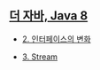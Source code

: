 
## [더 자바, Java 8](https://www.inflearn.com/course/the-java-java8/dashboard)


* [2. 인터페이스의 변화]()

* [3. Stream]()
